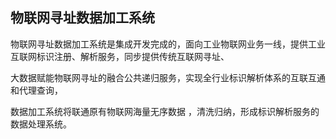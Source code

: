 ## 物联网寻址数据加工系统

物联网寻址数据加工系统是集成开发完成的，面向工业物联网业务一线，提供工业互联网标识注册、解析服务，同步提供传统互联网寻址、

大数据赋能物联网寻址的融合公共递归服务，实现全行业标识解析体系的互联互通和代理查询，

数据加工系统将联通原有物联网海量无序数据 ，清洗归纳，形成标识解析服务的数据处理系统。